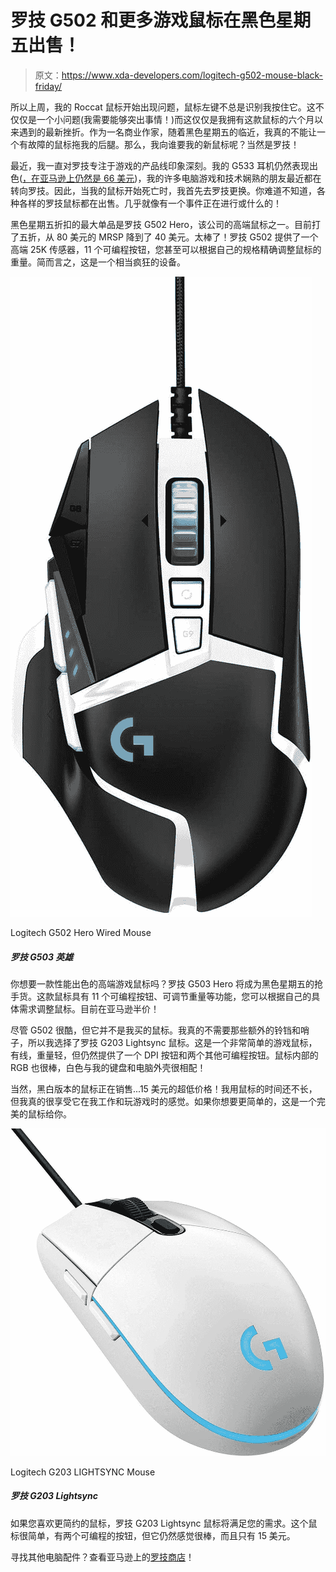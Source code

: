 # 罗技 G502 和更多游戏鼠标在黑色星期五出售！

> 原文：<https://www.xda-developers.com/logitech-g502-mouse-black-friday/>

所以上周，我的 Roccat 鼠标开始出现问题，鼠标左键不总是识别我按住它。这不仅仅是一个小问题(我需要能够突出事情！)而这仅仅是我拥有这款鼠标的六个月以来遇到的最新挫折。作为一名商业作家，随着黑色星期五的临近，我真的不能让一个有故障的鼠标拖我的后腿。那么，我向谁要我的新鼠标呢？当然是罗技！

最近，我一直对罗技专注于游戏的产品线印象深刻。我的 G533 耳机仍然表现出色([，在亚马逊上仍然是 66 美元](https://www.xda-developers.com/logitech-g533-deal-amazon/))，我的许多电脑游戏和技术娴熟的朋友最近都在转向罗技。因此，当我的鼠标开始死亡时，我首先去罗技更换。你难道不知道，各种各样的罗技鼠标都在出售。几乎就像有一个事件正在进行或什么的！

黑色星期五折扣的最大单品是罗技 G502 Hero，该公司的高端鼠标之一。目前打了五折，从 80 美元的 MRSP 降到了 40 美元。太棒了！罗技 G502 提供了一个高端 25K 传感器，11 个可编程按钮，您甚至可以根据自己的规格精确调整鼠标的重量。简而言之，这是一个相当疯狂的设备。

 <picture>![](img/f1989940303ca28e54b97493a40b0a6e.png)</picture> 

Logitech G502 Hero Wired Mouse

##### 罗技 G503 英雄

你想要一款性能出色的高端游戏鼠标吗？罗技 G503 Hero 将成为黑色星期五的抢手货。这款鼠标具有 11 个可编程按钮、可调节重量等功能，您可以根据自己的具体需求调整鼠标。目前在亚马逊半价！

尽管 G502 很酷，但它并不是我买的鼠标。我真的不需要那些额外的铃铛和哨子，所以我选择了罗技 G203 Lightsync 鼠标。这是一个非常简单的游戏鼠标，有线，重量轻，但仍然提供了一个 DPI 按钮和两个其他可编程按钮。鼠标内部的 RGB 也很棒，白色与我的键盘和电脑外壳很相配！

当然，黑白版本的鼠标正在销售...15 美元的超低价格！我用鼠标的时间还不长，但我真的很享受它在我工作和玩游戏时的感觉。如果你想要更简单的，这是一个完美的鼠标给你。

 <picture>![](img/0d528f28314b5fb60a8687fbc8119fa2.png)</picture> 

Logitech G203 LIGHTSYNC Mouse

##### 罗技 G203 Lightsync

如果您喜欢更简约的鼠标，罗技 G203 Lightsync 鼠标将满足您的需求。这个鼠标很简单，有两个可编程的按钮，但它仍然感觉很棒，而且只有 15 美元。

寻找其他电脑配件？查看亚马逊上的[罗技商店](https://www.amazon.com/stores/Logitech+G/page/0F4BFDF6-CD4A-4A8C-83A2-3104165D740C?tag=xda-9o8925r-20&ascsubtag=UUxdaUeUpU30750&asc_refurl=https%3A%2F%2Fwww.xda-developers.com%2Flogitech-g502-mouse-black-friday%2F&asc_campaign=Short-Term)！